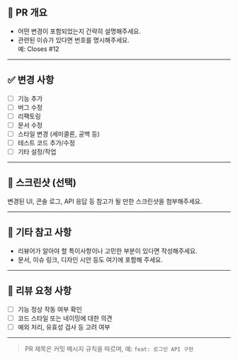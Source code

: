 ## 🔀 PR 개요

- 어떤 변경이 포함되었는지 간략히 설명해주세요.
- 관련된 이슈가 있다면 번호를 명시해주세요.  
  예: Closes #12

---

## ✅ 변경 사항 

- [ ] 기능 추가
- [ ] 버그 수정
- [ ] 리팩토링
- [ ] 문서 수정
- [ ] 스타일 변경 (세미콜론, 공백 등)
- [ ] 테스트 코드 추가/수정
- [ ] 기타 설정/작업

---

## 📸 스크린샷 (선택)

변경된 UI, 콘솔 로그, API 응답 등 참고가 될 만한 스크린샷을 첨부해주세요.

---

## 💬 기타 참고 사항

- 리뷰어가 알아야 할 특이사항이나 고민한 부분이 있다면 작성해주세요.
- 문서, 이슈 링크, 디자인 시안 등도 여기에 포함해 주세요.

---

## 🙏 리뷰 요청 사항

- [ ] 기능 정상 작동 여부 확인
- [ ] 코드 스타일 또는 네이밍에 대한 의견
- [ ] 예외 처리, 유효성 검사 등 고려 여부

---

> PR 제목은 커밋 메시지 규칙을 따르며, 예: `feat: 로그인 API 구현`
